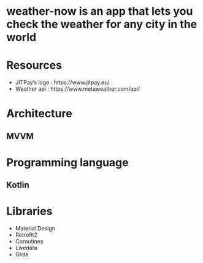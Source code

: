 # weather-now is an app that lets you check the weather for any city in the world
<h1>Resources</h1>

<ul>
    <li>JITPay’s logo : https://www.jitpay.eu/</li>
    <li>Weather api : https://www.metaweather.com/api/</li>
</ul>

<h1>Architecture</h1>
<h2>MVVM</h2>

<h1>Programming language</h1>
<h2>Kotlin</h2>

<h1>Libraries</h1>

<ul>
    <li>Material Design</li>
    <li>Retrofit2</li>
    <li>Coroutines</li>
    <li>Livedata</li>
    <li>Glide</li>
</ul>
